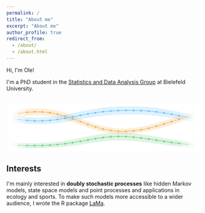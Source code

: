 ```yaml
---
permalink: /
title: "About me"
excerpt: "About me"
author_profile: true
redirect_from: 
  - /about/
  - /about.html
---
```


Hi, I'm Ole!

I'm a PhD student in the <a href="https://www.uni-bielefeld.de/fakultaeten/wirtschaftswissenschaften/lehrbereiche/stats/index.xml" target = "_blank">Statistics and Data Analysis Group</a> at Bielefeld University.

<br>
<img src="../images/pvariation.jpg">

## Interests

I'm mainly interested in **doubly stochastic processes** like hidden Markov models, state space models and point processes and applications in ecology and sports. 
To make such models more accessible to a wider audience, I wrote the R package <a href="https://janoleko.github.io/LaMa/" target = "_blank">LaMa</a>.

